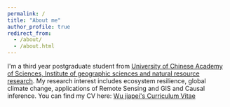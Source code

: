 ```yaml
---
permalink: /
title: "About me"
author_profile: true
redirect_from: 
  - /about/
  - /about.html
---
```


I'm a third year postgraduate student from  [University of Chinese Academy of Sciences, Institute of geographic sciences and natural resource
research](https://igsnrr.cas.cn/). My research interest includes ecosystem resilience, global climate change, applications of Remote Sensing and GIS and Causal inference.
You can find my CV here: [Wu jiapei's Curriculum Vitae](https://github.com/stillyou/stillyou.github.io/blob/master/files/Jiapei_Wu_Resume.pdf/)

<!DOCTYPE html>
<html lang="en">
<head>
    <meta charset="UTF-8">
    <meta name="viewport" content="width=device-width, initial-scale=1.0">
    <title>Your Title</title>
</head>
<body>
    <script type="text/javascript" id="clustrmaps" src="//clustrmaps.com/map_v2.js?d=Wymr5YrH24KUVmQ49DuH-Li4sMThIy0XROXv-tM7yLg&cl=ffffff&w=a"></script>
</body>
</html>

